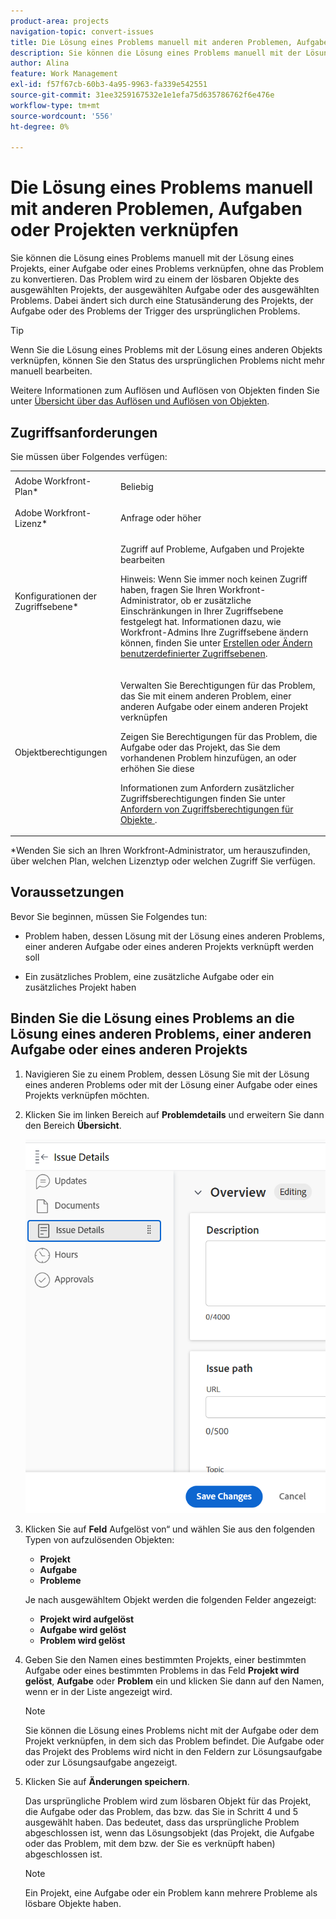 ```yaml
---
product-area: projects
navigation-topic: convert-issues
title: Die Lösung eines Problems manuell mit anderen Problemen, Aufgaben oder Projekten verknüpfen
description: Sie können die Lösung eines Problems manuell mit der Lösung eines Projekts, einer Aufgabe oder eines Problems verknüpfen, ohne das Problem zu konvertieren. Das Problem wird zu einem der lösbaren Objekte des ausgewählten Projekts, der ausgewählten Aufgabe oder des ausgewählten Problems. Dabei ändert sich durch eine Statusänderung des Projekts, der Aufgabe oder des Problems der Trigger des ursprünglichen Problems.
author: Alina
feature: Work Management
exl-id: f57f67cb-60b3-4a95-9963-fa339e542551
source-git-commit: 31ee3259167532e1e1efa75d635786762f6e476e
workflow-type: tm+mt
source-wordcount: '556'
ht-degree: 0%

---
```


# Die Lösung eines Problems manuell mit anderen Problemen, Aufgaben oder Projekten verknüpfen

Sie können die Lösung eines Problems manuell mit der Lösung eines Projekts, einer Aufgabe oder eines Problems verknüpfen, ohne das Problem zu konvertieren. Das Problem wird zu einem der lösbaren Objekte des ausgewählten Projekts, der ausgewählten Aufgabe oder des ausgewählten Problems. Dabei ändert sich durch eine Statusänderung des Projekts, der Aufgabe oder des Problems der Trigger des ursprünglichen Problems.

>[!TIP]
>
>Wenn Sie die Lösung eines Problems mit der Lösung eines anderen Objekts verknüpfen, können Sie den Status des ursprünglichen Problems nicht mehr manuell bearbeiten.

Weitere Informationen zum Auflösen und Auflösen von Objekten finden Sie unter [Übersicht über das Auflösen und Auflösen von Objekten](../../../manage-work/issues/convert-issues/resolving-and-resolvable-objects.md).

## Zugriffsanforderungen

Sie müssen über Folgendes verfügen:

<table style="table-layout:auto"> 
 <col> 
 <col> 
 <tbody> 
  <tr> 
   <td role="rowheader">Adobe Workfront-Plan*</td> 
   <td> <p>Beliebig </p> </td> 
  </tr> 
  <tr> 
   <td role="rowheader">Adobe Workfront-Lizenz*</td> 
   <td> <p>Anfrage oder höher</p> </td> 
  </tr> 
  <tr> 
   <td role="rowheader">Konfigurationen der Zugriffsebene*</td> 
   <td> <p>Zugriff auf Probleme, Aufgaben und Projekte bearbeiten</p> <p>Hinweis: Wenn Sie immer noch keinen Zugriff haben, fragen Sie Ihren Workfront-Administrator, ob er zusätzliche Einschränkungen in Ihrer Zugriffsebene festgelegt hat. Informationen dazu, wie Workfront-Admins Ihre Zugriffsebene ändern können, finden Sie unter <a href="../../../administration-and-setup/add-users/configure-and-grant-access/create-modify-access-levels.md" class="MCXref xref">Erstellen oder Ändern benutzerdefinierter Zugriffsebenen</a>.</p> </td> 
  </tr> 
  <tr> 
   <td role="rowheader">Objektberechtigungen</td> 
   <td> <p>Verwalten Sie Berechtigungen für das Problem, das Sie mit einem anderen Problem, einer anderen Aufgabe oder einem anderen Projekt verknüpfen</p> <p>Zeigen Sie Berechtigungen für das Problem, die Aufgabe oder das Projekt, das Sie dem vorhandenen Problem hinzufügen, an oder erhöhen Sie diese</p> <p>Informationen zum Anfordern zusätzlicher Zugriffsberechtigungen finden Sie unter <a href="../../../workfront-basics/grant-and-request-access-to-objects/request-access.md" class="MCXref xref">Anfordern von Zugriffsberechtigungen für Objekte </a>.</p> </td> 
  </tr> 
 </tbody> 
</table>

&#42;Wenden Sie sich an Ihren Workfront-Administrator, um herauszufinden, über welchen Plan, welchen Lizenztyp oder welchen Zugriff Sie verfügen.

## Voraussetzungen

Bevor Sie beginnen, müssen Sie Folgendes tun:

* Problem haben, dessen Lösung mit der Lösung eines anderen Problems, einer anderen Aufgabe oder eines anderen Projekts verknüpft werden soll

* Ein zusätzliches Problem, eine zusätzliche Aufgabe oder ein zusätzliches Projekt haben

## Binden Sie die Lösung eines Problems an die Lösung eines anderen Problems, einer anderen Aufgabe oder eines anderen Projekts

1. Navigieren Sie zu einem Problem, dessen Lösung Sie mit der Lösung eines anderen Problems oder mit der Lösung einer Aufgabe oder eines Projekts verknüpfen möchten.
1. Klicken Sie im linken Bereich auf **Problemdetails** und erweitern Sie dann den Bereich **Übersicht**.

   ![](assets/qs-issue-details-icon-expanded-with-overview-section-350x462.png)

1. Klicken Sie auf **Feld** Aufgelöst von“ und wählen Sie aus den folgenden Typen von aufzulösenden Objekten:

   * **Projekt**
   * **Aufgabe**
   * **Probleme**

   Je nach ausgewähltem Objekt werden die folgenden Felder angezeigt:

   * **Projekt wird aufgelöst**
   * **Aufgabe wird gelöst**
   * **Problem wird gelöst**

1. Geben Sie den Namen eines bestimmten Projekts, einer bestimmten Aufgabe oder eines bestimmten Problems in das Feld **Projekt wird gelöst**, **Aufgabe** oder **Problem** ein und klicken Sie dann auf den Namen, wenn er in der Liste angezeigt wird.

   >[!NOTE]
   >
   >Sie können die Lösung eines Problems nicht mit der Aufgabe oder dem Projekt verknüpfen, in dem sich das Problem befindet. Die Aufgabe oder das Projekt des Problems wird nicht in den Feldern zur Lösungsaufgabe oder zur Lösungsaufgabe angezeigt.


1. Klicken Sie auf **Änderungen speichern**.

   Das ursprüngliche Problem wird zum lösbaren Objekt für das Projekt, die Aufgabe oder das Problem, das bzw. das Sie in Schritt 4 und 5 ausgewählt haben. Das bedeutet, dass das ursprüngliche Problem abgeschlossen ist, wenn das Lösungsobjekt (das Projekt, die Aufgabe oder das Problem, mit dem bzw. der Sie es verknüpft haben) abgeschlossen ist.

   >[!NOTE]
   >
   >Ein Projekt, eine Aufgabe oder ein Problem kann mehrere Probleme als lösbare Objekte haben.

